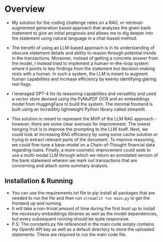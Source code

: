 # Overview

- My solution for the coding challenge relies on a RAG, or retrieval-augmented generation based approach that analyzes the given bank statement to give an initial prognosis and allows me to dig deeper into the statement using natural language in a chat-based method.
- The benefit of using an LLM-based approach is in its understanding of obscure statement details and ability to reason through potential trends in the transactions. Moreover, instead of getting a concrete answer from the model, I instead tried to implement a human-in-the-loop system where it points to key findings from the statement but decision-making rests with a human. In such a system, the LLM is meant to augment human capabilities and increase efficiency by keenly identifying glaring red-flags.
- I leveraged GPT-4 for its reasoning capabilities and versatility and used a vector store devised using the PyMuPDF OCR and an embeddings model from HuggingFace to build the system. The minimal frontend is built using an incredibly lightweight Python library called streamlit.


- This solution is meant to represent the MVP of the LLM RAG approach - however, there are some clear avenues for improvement. The lowest hanging fruit is to improve the prompting to the LLM itself. Next, we could look at increasing RAG efficiency by using some cache solution or trying to extract relevant parts of the document. To improve reasoning, we could fine-tune a base-model on a Chain-of-Thought financial data regarding loans. Finally, a more cosmetic improvement could seek to use a multi-modal LLM through which we return an annotated version of the bank statement wherein we mark out transactions that are concerning and attach some summary analysis.

## Installation & Running
- You can use the requirements.txt file to pip install all packages that are needed to run the file and then run `streamlit run main.py` to get the frontend up and running. 
- It will take a non-trivial amount of time during the first boot up to install the necessary embeddings libraries as well as the model dependencies, but every subsequent running should be quite responsive.
- P.S: The constants.py file referenced in the main code simply contains my OpenAI API key as well as a default directory to store the uploaded statements. These are required to run the main code file.
